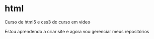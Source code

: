 # html
 Curso de html5 e css3 do curso em video

 Estou aprendendo a criar site e agora vou gerenciar meus repositórios
